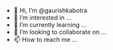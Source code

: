 - 👋 Hi, I’m @gaurishkabotra
- 👀 I’m interested in ...
- 🌱 I’m currently learning ...
- 💞️ I’m looking to collaborate on ...
- 📫 How to reach me ...

<!---
gaurishkabotra/gaurishkabotra is a ✨ special ✨ repository because its `README.md` (this file) appears on your GitHub profile.
You can click the Preview link to take a look at your changes.
--->
